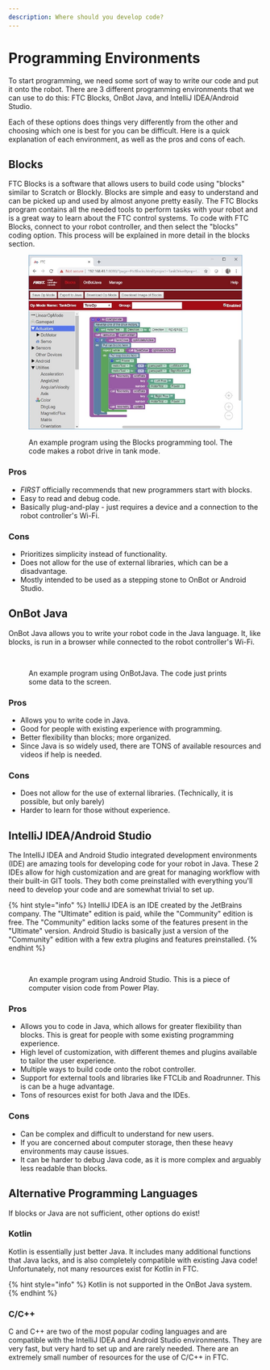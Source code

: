 ```yaml
---
description: Where should you develop code?
---
```


# Programming Environments

To start programming, we need some sort of way to write our code and put it onto the robot. There are 3 different programming environments that we can use to do this: FTC Blocks, OnBot Java, and IntelliJ IDEA/Android Studio.

Each of these options does things very differently from the other and choosing which one is best for you can be difficult. Here is a quick explanation of each environment, as well as the pros and cons of each.

## Blocks

FTC Blocks is a software that allows users to build code using "blocks" similar to Scratch or Blockly. Blocks are simple and easy to understand and can be picked up and used by almost anyone pretty easily. The FTC Blocks program contains all the needed tools to perform tasks with your robot and is a great way to learn about the FTC control systems. To code with FTC Blocks, connect to your robot controller, and then select the "blocks" coding option. This process will be explained in more detail in the blocks section.

<figure><img src="../../.gitbook/assets/image (1).png" alt=""><figcaption><p>An example program using the Blocks programming tool. The code makes a robot drive in tank mode.</p></figcaption></figure>

### Pros

* _FIRST_ officially recommends that new programmers start with blocks.
* Easy to read and debug code.
* Basically plug-and-play - just requires a device and a connection to the robot controller's Wi-Fi.

### Cons

* Prioritizes simplicity instead of functionality.
* Does not allow for the use of external libraries, which can be a disadvantage.
* Mostly intended to be used as a stepping stone to OnBot or Android Studio.

## OnBot Java

OnBot Java allows you to write your robot code in the Java language. It, like blocks, is run in a browser while connected to the robot controller's Wi-Fi.

<figure><img src="https://i.ytimg.com/vi/T3tmBQ8kesc/maxresdefault.jpg" alt=""><figcaption><p>An example program using OnBotJava. The code just prints some data to the screen.</p></figcaption></figure>

### Pros

* Allows you to write code in Java.&#x20;
* Good for people with existing experience with programming.&#x20;
* Better flexibility than blocks; more organized.
* Since Java is so widely used, there are TONS of available resources and videos if help is needed.

### Cons

* Does not allow for the use of external libraries. (Technically, it is possible, but only barely)
* Harder to learn for those without experience.

## IntelliJ IDEA/Android Studio

The IntelliJ IDEA and Android Studio integrated development environments (IDE) are amazing tools for developing code for your robot in Java. These 2 IDEs allow for high customization and are great for managing workflow with their built-in GIT tools. They both come preinstalled with everything you'll need to develop your code and are somewhat trivial to set up.&#x20;

{% hint style="info" %}
IntelliJ IDEA is an IDE created by the JetBrains company. The "Ultimate" edition is paid, while the "Community" edition is free. The "Community" edition lacks some of the features present in the "Ultimate" version. Android Studio is basically just a version of the "Community" edition with a few extra plugins and features preinstalled.
{% endhint %}

<figure><img src="https://i.ytimg.com/vi/gjiLNWnPPN0/maxresdefault.jpg" alt=""><figcaption><p>An example program using Android Studio. This is a piece of computer vision code from Power Play.</p></figcaption></figure>

### Pros

* Allows you to code in Java, which allows for greater flexibility than blocks. This is great for people with some existing programming experience.
* High level of customization, with different themes and plugins available to tailor the user experience.
* Multiple ways to build code onto the robot controller.
* Support for external tools and libraries like FTCLib and Roadrunner. This is can be a huge advantage.
* Tons of resources exist for both Java and the IDEs.

### Cons

* Can be complex and difficult to understand for new users.
* If you are concerned about computer storage, then these heavy environments may cause issues.
* It can be harder to debug Java code, as it is more complex and arguably less readable than blocks.

## Alternative Programming Languages

If blocks or Java are not sufficient, other options do exist!

### Kotlin

Kotlin is essentially just better Java. It includes many additional functions that Java lacks, and is also completely compatible with existing Java code! Unfortunately, not many resources exist for Kotlin in FTC.&#x20;

{% hint style="info" %}
Kotlin is not supported in the OnBot Java system.
{% endhint %}

### C/C++

C and C++ are two of the most popular coding languages and are compatible with the IntelliJ IDEA and Android Studio environments. They are very fast, but very hard to set up and are rarely needed. There are an extremely small number of resources for the use of C/C++ in FTC.
